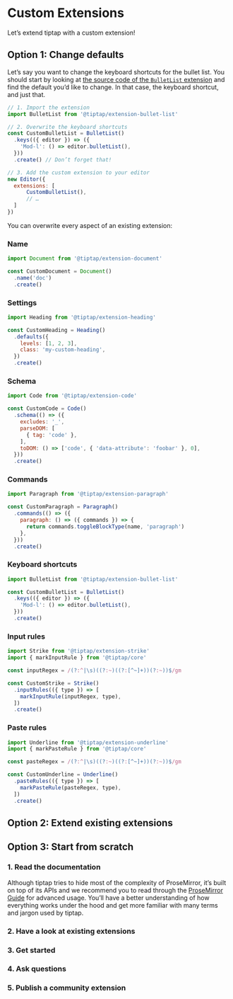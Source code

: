 # Custom Extensions
Let’s extend tiptap with a custom extension!

## Option 1: Change defaults

Let’s say you want to change the keyboard shortcuts for the bullet list. You should start by looking at [the source code of the `BulletList` extension](https://github.com/ueberdosis/tiptap-next/blob/main/packages/extension-bullet-list/index.ts) and find the default you’d like to change. In that case, the keyboard shortcut, and just that.

```js
// 1. Import the extension
import BulletList from '@tiptap/extension-bullet-list'

// 2. Overwrite the keyboard shortcuts
const CustomBulletList = BulletList()
  .keys(({ editor }) => ({
    'Mod-l': () => editor.bulletList(),
  }))
  .create() // Don’t forget that!

// 3. Add the custom extension to your editor
new Editor({
  extensions: [
      CustomBulletList(),
      // …
  ]
})
```

You can overwrite every aspect of an existing extension:

### Name

```js
import Document from '@tiptap/extension-document'

const CustomDocument = Document()
  .name('doc')
  .create()
```

### Settings

```js
import Heading from '@tiptap/extension-heading'

const CustomHeading = Heading()
  .defaults({
    levels: [1, 2, 3],
    class: 'my-custom-heading',
  })
  .create()
```

### Schema

```js
import Code from '@tiptap/extension-code'

const CustomCode = Code()
  .schema(() => ({
    excludes: '_',
    parseDOM: [
      { tag: 'code' },
    ],
    toDOM: () => ['code', { 'data-attribute': 'foobar' }, 0],
  }))
  .create()
```

### Commands

```js
import Paragraph from '@tiptap/extension-paragraph'

const CustomParagraph = Paragraph()
  .commands(() => ({
    paragraph: () => ({ commands }) => {
      return commands.toggleBlockType(name, 'paragraph')
    },
  }))
  .create()
```

### Keyboard shortcuts

```js
import BulletList from '@tiptap/extension-bullet-list'

const CustomBulletList = BulletList()
  .keys(({ editor }) => ({
    'Mod-l': () => editor.bulletList(),
  }))
  .create()
```

### Input rules

```js
import Strike from '@tiptap/extension-strike'
import { markInputRule } from '@tiptap/core'

const inputRegex = /(?:^|\s)((?:~)((?:[^~]+))(?:~))$/gm

const CustomStrike = Strike()
  .inputRules(({ type }) => [
    markInputRule(inputRegex, type),
  ])
  .create()
```

### Paste rules

```js
import Underline from '@tiptap/extension-underline'
import { markPasteRule } from '@tiptap/core'

const pasteRegex = /(?:^|\s)((?:~)((?:[^~]+))(?:~))$/gm

const CustomUnderline = Underline()
  .pasteRules(({ type }) => [
    markPasteRule(pasteRegex, type),
  ])
  .create()
```

## Option 2: Extend existing extensions

## Option 3: Start from scratch

### 1. Read the documentation
Although tiptap tries to hide most of the complexity of ProseMirror, it’s built on top of its APIs and we recommend you to read through the [ProseMirror Guide](https://ProseMirror.net/docs/guide/) for advanced usage. You’ll have a better understanding of how everything works under the hood and get more familiar with many terms and jargon used by tiptap.

### 2. Have a look at existing extensions

### 3. Get started

### 4. Ask questions

### 5. Publish a community extension
